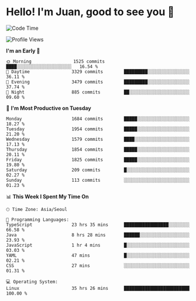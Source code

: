 # Hello! I'm Juan, good to see you 👋

<!--
**Y-k-Y/Y-k-Y** is a ✨ _special_ ✨ repository because its `README.md` (this file) appears on your GitHub profile.

Here are some ideas to get you started:

- 🔭 I’m currently working on ...
- 🌱 I’m currently learning ...
- 👯 I’m looking to collaborate on ...
- 🤔 I’m looking for help with ...
- 💬 Ask me about ...
- 📫 How to reach me: ...
- 😄 Pronouns: ...
- ⚡ Fun fact: ...
-->
<!--
![Profile views](https://gpvc.arturio.dev/Y-k-Y)

[![Omid Nikrah StackOverflow](https://github-readme-stackoverflow.vercel.app/?userID=9517076)](https://stackoverflow.com/users/9517076/i-have-10-fingers)
-->

<!--START_SECTION:waka-->
![Code Time](http://img.shields.io/badge/Code%20Time-1%2C304%20hrs%2021%20mins-blue)

![Profile Views](http://img.shields.io/badge/Profile%20Views-0-blue)

**I'm an Early 🐤** 

```text
🌞 Morning                1525 commits        ████░░░░░░░░░░░░░░░░░░░░░   16.54 % 
🌆 Daytime                3329 commits        █████████░░░░░░░░░░░░░░░░   36.11 % 
🌃 Evening                3479 commits        █████████░░░░░░░░░░░░░░░░   37.74 % 
🌙 Night                  885 commits         ██░░░░░░░░░░░░░░░░░░░░░░░   09.60 % 
```
📅 **I'm Most Productive on Tuesday** 

```text
Monday                   1684 commits        █████░░░░░░░░░░░░░░░░░░░░   18.27 % 
Tuesday                  1954 commits        █████░░░░░░░░░░░░░░░░░░░░   21.20 % 
Wednesday                1579 commits        ████░░░░░░░░░░░░░░░░░░░░░   17.13 % 
Thursday                 1854 commits        █████░░░░░░░░░░░░░░░░░░░░   20.11 % 
Friday                   1825 commits        █████░░░░░░░░░░░░░░░░░░░░   19.80 % 
Saturday                 209 commits         █░░░░░░░░░░░░░░░░░░░░░░░░   02.27 % 
Sunday                   113 commits         ░░░░░░░░░░░░░░░░░░░░░░░░░   01.23 % 
```


📊 **This Week I Spent My Time On** 

```text
🕑︎ Time Zone: Asia/Seoul

💬 Programming Languages: 
TypeScript               23 hrs 35 mins      █████████████████░░░░░░░░   66.58 % 
Java                     8 hrs 28 mins       ██████░░░░░░░░░░░░░░░░░░░   23.93 % 
JavaScript               1 hr 4 mins         █░░░░░░░░░░░░░░░░░░░░░░░░   03.03 % 
YAML                     47 mins             █░░░░░░░░░░░░░░░░░░░░░░░░   02.21 % 
CSS                      27 mins             ░░░░░░░░░░░░░░░░░░░░░░░░░   01.31 % 

💻 Operating System: 
Linux                    35 hrs 26 mins      █████████████████████████   100.00 % 
```


<!--END_SECTION:waka-->
